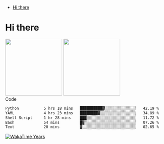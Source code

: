 <!--ts-->
* [Hi there](#hi-there)

<!-- Created by https://github.com/ekalinin/github-markdown-toc -->
<!-- Added by: runner, at: Tue Oct 11 06:47:49 UTC 2022 -->

<!--te-->


# Hi there

<!--
**BBuniverse/BBuniverse** is a ✨ _special_ ✨ repository because its `README.md` (this file) appears on your GitHub profile.

Here are some ideas to get you started:

- 🔭 I’m currently working on ...
- 🌱 I’m currently learning ...
- 👯 I’m looking to collaborate on ...
- 🤔 I’m looking for help with ...
- 💬 Ask me about ...
- 📫 How to reach me: ...
- 😄 Pronouns: ...
- ⚡ Fun fact: ...
-->


<div display="flex">
  <img src="https://github-readme-stats.vercel.app/api?username=BBuniverse&show_icons=true&count_private=true&theme=radical&hide_border=true" height="180"/>
  <img src="https://github-readme-stats.vercel.app/api/top-langs/?username=BBuniverse&layout=compact&theme=radical&hide_border=true" height="180"/>
</div
     

## Code
<!--START_SECTION:waka-->

```txt
Python           5 hrs 18 mins   ██████████▓░░░░░░░░░░░░░░   42.19 %
YAML             4 hrs 23 mins   ████████▓░░░░░░░░░░░░░░░░   34.89 %
Shell Script     1 hr 28 mins    ███░░░░░░░░░░░░░░░░░░░░░░   11.72 %
Bash             54 mins         █▓░░░░░░░░░░░░░░░░░░░░░░░   07.26 %
Text             20 mins         ▓░░░░░░░░░░░░░░░░░░░░░░░░   02.65 %
```

<!--END_SECTION:waka-->
     
     

<a href="https://github.com/BBuniverse"><img align="center" alt="WakaTime Years" src="https://github-readme-stats.vercel.app/api/wakatime?username=@BBuniverse&custom_title=WakaTime Years State&layout=compact&time_range=last_year&theme=panda"/></a>
